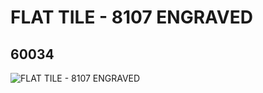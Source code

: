 # FLAT TILE  - 8107 ENGRAVED
## 60034
![FLAT TILE  - 8107 ENGRAVED](https://lc-www-live-s.legocdn.com/media/bricks/5/2/4507020.jpg)